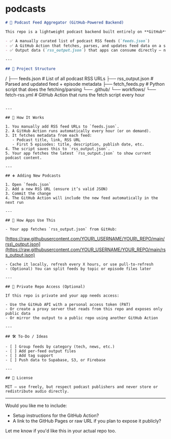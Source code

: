 # podcasts
```markdown
# 📡 Podcast Feed Aggregator (GitHub-Powered Backend)

This repo is a lightweight podcast backend built entirely on **GitHub** using:

- ✅ A manually curated list of podcast RSS feeds (`feeds.json`)
- ✅ A GitHub Action that fetches, parses, and updates feed data on a schedule
- ✅ Output data (`rss_output.json`) that apps can consume directly — no server required

---

## 🧱 Project Structure

```

/
├── feeds.json           # List of all podcast RSS URLs
├── rss\_output.json      # Parsed and updated feed + episode metadata
├── fetch\_feeds.py       # Python script that does the fetching/parsing
└── .github/
└── workflows/
└── fetch-rss.yml   # GitHub Action that runs the fetch script every hour

```

---

## 🚀 How It Works

1. You manually add RSS feed URLs to `feeds.json`.
2. A GitHub Action runs automatically every hour (or on demand).
3. It fetches metadata from each feed:
   - Podcast title, link, RSS URL
   - First 5 episodes: title, description, publish date, etc.
4. The script saves this to `rss_output.json`.
5. Your app fetches the latest `rss_output.json` to show current podcast content.

---

## ➕ Adding New Podcasts

1. Open `feeds.json`
2. Add a new RSS URL (ensure it’s valid JSON)
3. Commit the change
4. The GitHub Action will include the new feed automatically in the next run

---

## 📱 How Apps Use This

- Your app fetches `rss_output.json` from GitHub:
```

[https://raw.githubusercontent.com/YOUR\_USERNAME/YOUR\_REPO/main/rss\_output.json](https://raw.githubusercontent.com/YOUR_USERNAME/YOUR_REPO/main/rss_output.json)

```
- Cache it locally, refresh every X hours, or use pull-to-refresh
- (Optional) You can split feeds by topic or episode files later

---

## 🔐 Private Repo Access (Optional)

If this repo is private and your app needs access:

- Use the GitHub API with a personal access token (PAT)
- Or create a proxy server that reads from this repo and exposes only public data
- Or mirror the output to a public repo using another GitHub Action

---

## 🛠️ To-Do / Ideas

- [ ] Group feeds by category (tech, news, etc.)
- [ ] Add per-feed output files
- [ ] Add tag support
- [ ] Push data to Supabase, S3, or Firebase

---

## 📄 License

MIT — use freely, but respect podcast publishers and never store or redistribute audio directly.

```

---

Would you like me to include:

* Setup instructions for the GitHub Action?
* A link to the GitHub Pages or raw URL if you plan to expose it publicly?

Let me know if you'd like this in your actual repo too.

